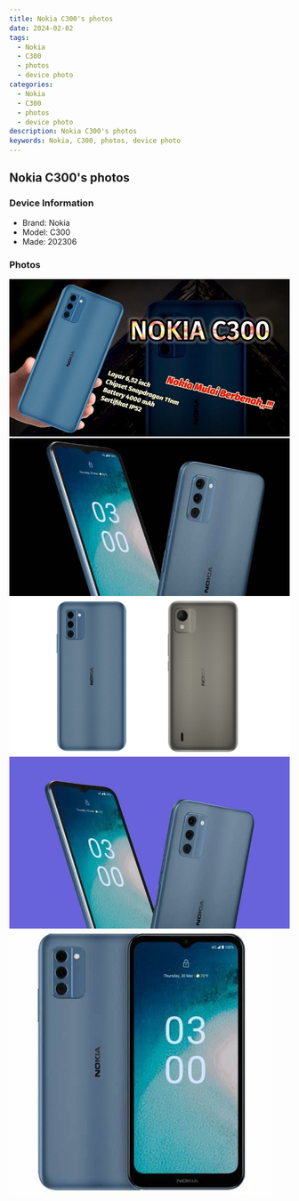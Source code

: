 ```yaml
---
title: Nokia C300's photos
date: 2024-02-02
tags: 
  - Nokia
  - C300
  - photos
  - device photo
categories: 
  - Nokia
  - C300
  - photos
  - device photo
description: Nokia C300's photos
keywords: Nokia, C300, photos, device photo
---
```


## Nokia C300's photos

### Device Information

- Brand: Nokia
- Model: C300
- Made: 202306

### Photos

![/images/best-assets/devices/nokia/nokia-c300/1.jpg](/images/best-assets/devices/nokia/nokia-c300/1.jpg)
![/images/best-assets/devices/nokia/nokia-c300/2.jpg](/images/best-assets/devices/nokia/nokia-c300/2.jpg)
![/images/best-assets/devices/nokia/nokia-c300/3.jpg](/images/best-assets/devices/nokia/nokia-c300/3.jpg)
![/images/best-assets/devices/nokia/nokia-c300/4.jpg](/images/best-assets/devices/nokia/nokia-c300/4.jpg)
![/images/best-assets/devices/nokia/nokia-c300/5.jpg](/images/best-assets/devices/nokia/nokia-c300/5.jpg)
